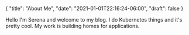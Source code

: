 {
"title": "About Me",
"date": "2021-01-01T22:16:24-06:00",
"draft": false 
}

Hello I'm Serena and welcome to my blog. I do Kubernetes things and it's pretty cool. My work is building homes for
applications.


